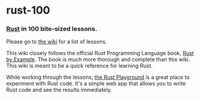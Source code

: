 # rust-100
### [Rust](https://www.rust-lang.org/) in 100 bite-sized lessons.

Please go to [the wiki](https://github.com/rpivo/rust-100/wiki) for a list of lessons.

This wiki closely follows the official Rust Programming Language book, [Rust by Example](https://doc.rust-lang.org/book/). The book is much more thorough and complete than this wiki. This wiki is meant to be a quick reference for learning Rust.

While working through the lessons, [the Rust Playground](https://play.rust-lang.org/) is a great place to experiment with Rust code. It's a simple web app that allows you to write Rust code and see the results immediately.